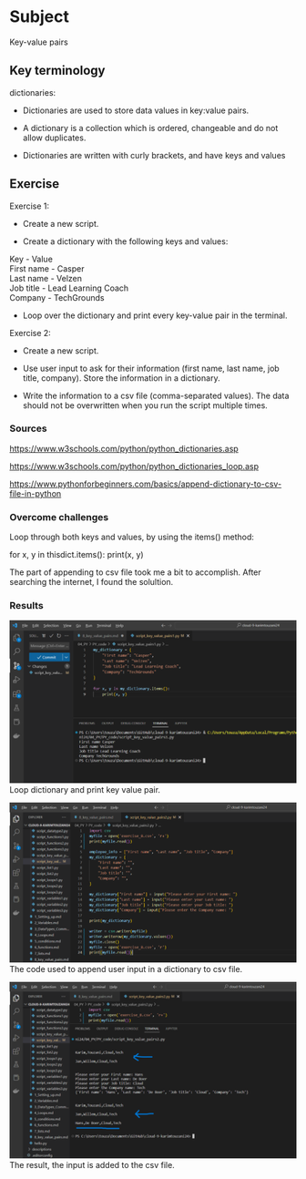 # Subject
Key-value pairs

## Key terminology
dictionaries:  
- Dictionaries are used to store data values in key:value pairs.  

- A dictionary is a collection which is ordered, changeable and do not allow duplicates.  

- Dictionaries are written with curly brackets, and have keys and values

## Exercise
Exercise 1:  

- Create a new script.  

- Create a dictionary with the following keys and values:  

Key - Value  
First name - Casper  
Last name - Velzen  
Job title - Lead Learning Coach  
Company - TechGrounds  

- Loop over the dictionary and print every key-value pair in the terminal.  

Exercise 2:  

- Create a new script.  

- Use user input to ask for their information (first name, last name, job title, company). Store the information in a dictionary.  

- Write the information to a csv file (comma-separated values). The data should not be overwritten when you run the script multiple times.


### Sources
https://www.w3schools.com/python/python_dictionaries.asp  

https://www.w3schools.com/python/python_dictionaries_loop.asp  

https://www.pythonforbeginners.com/basics/append-dictionary-to-csv-file-in-python


### Overcome challenges
Loop through both keys and values, by using the items() method:

for x, y in thisdict.items():
  print(x, y)

The part of appending to csv file took me a bit to accomplish. After searching the internet, I found the solultion.

### Results
![loop dictionary and print key value pair](https://github.com/Techgrounds-Cloud-9/cloud-9-karimtouzani24/blob/ab0bf18f784ccfa64207902a7c4a21e0f50cd47a/00_includes/PY/result_KeyPair1.png)  
Loop dictionary and print key value pair.  

![the code to append from input dictionary to csv file](https://github.com/Techgrounds-Cloud-9/cloud-9-karimtouzani24/blob/111dd363f4c7fc5fac8a3ea9a1e53026d8b204ec/00_includes/PY/result_keyvalue2a.png)  
The code used to append user input in a dictionary to csv file.  

![the result, the input is added to the csv file.](https://github.com/Techgrounds-Cloud-9/cloud-9-karimtouzani24/blob/111dd363f4c7fc5fac8a3ea9a1e53026d8b204ec/00_includes/PY/result_keyvalue2b.png)  
The result, the input is added to the csv file. 
